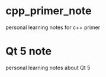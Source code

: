 # cpp_primer_note
personal learning notes for c++ primer

# Qt 5 note
personal learning notes about Qt 5
